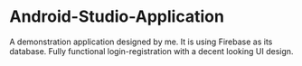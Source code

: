 # Android-Studio-Application
A demonstration application designed by me. It is using Firebase as its database. Fully functional login-registration with a decent looking UI design.


